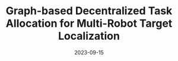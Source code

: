 ---
title: "Graph-based Decentralized Task Allocation for Multi-Robot Target Localization"
collection: publications
accepted: False
permalink: /publication/GATAR
date: 2023-09-15
authors: <b>J.Peng</b>, H.Viswanath
venue: '2024 IEEE International Conference on Robotics and Automation(ICRA)'
header:
    teaser: "coformer.png"
---